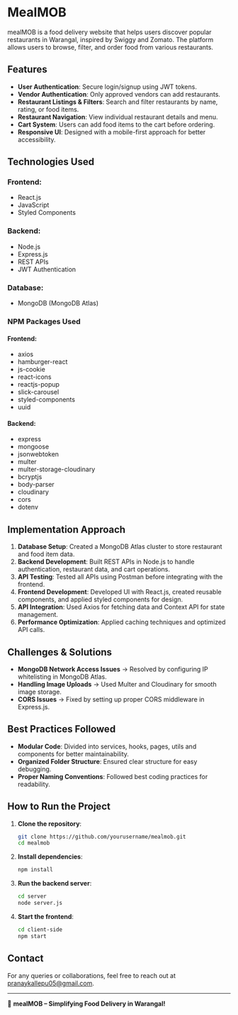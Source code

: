 # MealMOB

mealMOB is a food delivery website that helps users discover popular restaurants in Warangal, inspired by Swiggy and Zomato. The platform allows users to browse, filter, and order food from various restaurants.

## Features

- **User Authentication**: Secure login/signup using JWT tokens.
- **Vendor Authentication**: Only approved vendors can add restaurants.
- **Restaurant Listings & Filters**: Search and filter restaurants by name, rating, or food items.
- **Restaurant Navigation**: View individual restaurant details and menu.
- **Cart System**: Users can add food items to the cart before ordering.
- **Responsive UI**: Designed with a mobile-first approach for better accessibility.

## Technologies Used

### Frontend:

- React.js
- JavaScript
- Styled Components

### Backend:

- Node.js
- Express.js
- REST APIs
- JWT Authentication

### Database:

- MongoDB (MongoDB Atlas)

### NPM Packages Used

#### Frontend:

- axios
- hamburger-react
- js-cookie
- react-icons
- reactjs-popup
- slick-carousel
- styled-components
- uuid

#### Backend:

- express
- mongoose
- jsonwebtoken
- multer
- multer-storage-cloudinary
- bcryptjs
- body-parser
- cloudinary
- cors
- dotenv

## Implementation Approach

1. **Database Setup**: Created a MongoDB Atlas cluster to store restaurant and food item data.
2. **Backend Development**: Built REST APIs in Node.js to handle authentication, restaurant data, and cart operations.
3. **API Testing**: Tested all APIs using Postman before integrating with the frontend.
4. **Frontend Development**: Developed UI with React.js, created reusable components, and applied styled components for design.
5. **API Integration**: Used Axios for fetching data and Context API for state management.
6. **Performance Optimization**: Applied caching techniques and optimized API calls.

## Challenges & Solutions

- **MongoDB Network Access Issues** → Resolved by configuring IP whitelisting in MongoDB Atlas.
- **Handling Image Uploads** → Used Multer and Cloudinary for smooth image storage.
- **CORS Issues** → Fixed by setting up proper CORS middleware in Express.js.

## Best Practices Followed

- **Modular Code**: Divided into services, hooks, pages, utils and components for better maintainability.
- **Organized Folder Structure**: Ensured clear structure for easy debugging.
- **Proper Naming Conventions**: Followed best coding practices for readability.

## How to Run the Project

1. **Clone the repository**:
   ```bash
   git clone https://github.com/yourusername/mealmob.git
   cd mealmob
   ```
2. **Install dependencies**:
   ```bash
   npm install
   ```
3. **Run the backend server**:
   ```bash
   cd server
   node server.js
   ```
4. **Start the frontend**:
   ```bash
   cd client-side
   npm start
   ```

## Contact

For any queries or collaborations, feel free to reach out at [pranaykallepu05@gmail.com](mailto\:pranaykallepu05@gmail.com).

---

🚀 **mealMOB – Simplifying Food Delivery in Warangal!**

